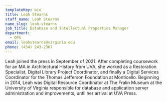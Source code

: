 ```yaml
---
templateKey: bio
title: Leah Stearns
staff_name: Leah Stearns
name_slug: leah-stearns
job_title: Database and Intellectual Properties Manager
department:
  - OPS
email: leahstearns@virginia.edu
phone: (434) 243-2367
---
```

Leah joined the press in September of 2021. After completing coursework for an MA in Architectural History from UVA, she worked as a Restoration Specialist, Digital Library Project Coordinator, and finally a Digital Services Coordinator for the Thomas Jefferson Foundation at Monticello. Beginning in 2014, Leah was Digital Resource Coordinator at The Fralin Museum at the University of Virginia responsible for database and application server administration and improvements, until her arrival at UVA Press.
